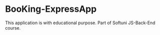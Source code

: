 # BooKing-ExpressApp
 This application is with educational purpose. Part of Softuni JS-Back-End course.

